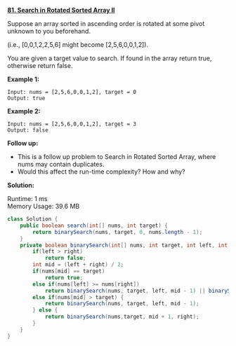 **[81. Search in Rotated Sorted Array II](https://leetcode.com/problems/search-in-rotated-sorted-array-ii/)**

Suppose an array sorted in ascending order is rotated at some pivot unknown to you beforehand.

(i.e., [0,0,1,2,2,5,6] might become [2,5,6,0,0,1,2]).

You are given a target value to search. If found in the array return true, otherwise return false.

**Example 1:**

```
Input: nums = [2,5,6,0,0,1,2], target = 0
Output: true

```

**Example 2:**

```
Input: nums = [2,5,6,0,0,1,2], target = 3
Output: false

```

**Follow up:**

* This is a follow up problem to Search in Rotated Sorted Array, where nums may contain duplicates.
* Would this affect the run-time complexity? How and why?

**Solution:**

Runtime: 1 ms<br/>
Memory Usage: 39.6 MB

```java
class Solution {
    public boolean search(int[] nums, int target) {                   
        return binarySearch(nums, target, 0, nums.length - 1);
    }
    private boolean binarySearch(int[] nums, int target, int left, int right) {
        if(left > right)
            return false;
        int mid = (left + right) / 2;
        if(nums[mid] == target)
            return true;
        else if(nums[left] >= nums[right])
            return binarySearch(nums, target, left, mid - 1) || binarySearch(nums, target, mid + 1, right);
        else if(nums[mid] > target) {
            return binarySearch(nums, target, left, mid - 1);
        } else {
            return binarySearch(nums,target, mid + 1, right);
        }
    }    
}

```


